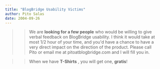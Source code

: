 ```yaml
---
title: "BlogBridge Usability Victims"
author: Pito Salas
date: 2004-09-26
---
```



>>

>> We are **looking for a few people** who would be willing to give verbal
feedback on BlogBridge usability. I think it would take at most 1/2 hour of
your time, and you'd have a chance to have a very direct impact on the
direction of the product. Please call Pito or email me at pitoatblogbridge.com
and I will fill you in.

>>

>> When we have **T-Shirts** , you will get one, **gratis**!


